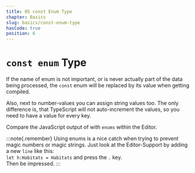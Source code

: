 ```yaml
---
title: 05 const Enum Type
chapter: Basics
slug: basics/const-enum-type
hasCode: true
position: 6
---
```


# `const enum` Type

If the name of enum is not important, or is never actually part of the data being processed, the `const` enum will be replaced by its value when getting compiled.

Also, next to number-values you can assign string values too.
The only difference is, that TypeScript will not auto-increment the values, so you need to have a value for every key.

Compare the JavaScript output of with `enums` within the Editor.

:::note{.remember}
Using enums is a nice catch when trying to prevent magic numbers or magic strings.
Just look at the Editor-Support by adding a new `line` like this: <br/>
`let h:Habitats = Habitats`
and press the `.` key. <br/>
Then be impressed.
:::
